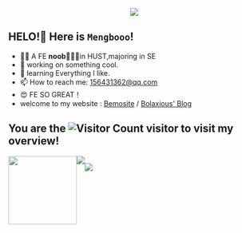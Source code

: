 
<p align="center">
<img src="https://capsule-render.vercel.app/api?type=waving&color=timeGradient&height=300&&section=header&text=Hello!💕😍😉&fontSize=90&fontAlign=50&fontAlignY=70&desc=🍟🍟🍟&descAlign=50&descSize=30&descAlignY=40&animation=twinkling" />
</p>

## HELO!🍟 Here is `Mengbooo`!
- 😶‍🌫️ A FE **noob**🍟🍟🍟in HUST,majoring in SE
- 🔭 working on something cool.
- 🌱 learning Everything I like.
- 📫 How to reach me: 156431362@qq.com
- 😍 FE SO GREAT！
- welcome to my website : [Bemosite](https://bemosite.fun) / [Bolaxious' Blog](http://bolaxious.aliza.cn/)

## You are the  ![Visitor Count](https://profile-counter.glitch.me/Mengbooo/count.svg) visitor to visit my overview! 

<div style="display:flex">
<div align="center"> <img height="137px" src="https://github-readme-stats.vercel.app/api?username=Mengbooo&hide_title=true&hide_border=true&show_icons=trueline_height=21&text_color=000&icon_color=000&bg_color=0,ea6161,ffc64d,fffc4d,52fa5a&theme=graywhite" /> </div>
<div align="center"> <img src="https://github-readme-stats.vercel.app/api/top-langs/?username=Mengbooo&hide_title=true&hide_border=true&layout=compact&langs_count=999&text_color=000&icon_color=fff&bg_color=0,52fa5a,4dfcff,c64dff&theme=graywhite" /> </div>



<p align="center">
<img src="https://capsule-render.vercel.app/api?type=waving&color=timeGradient&height=300&&section=footer&text=🍟🍟🍟&fontSize=90&fontAlign=50&fontAlignY=70&desc=🍟🍟🍟&descAlign=50&descSize=30&descAlignY=40&animation=twinkling" />
</p>

